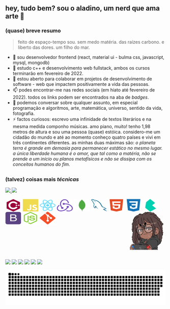 ## hey, tudo bem? sou o aladino, um nerd que ama arte 🖖

### (quase) breve resumo

> feito de espaço-tempo sou.
> sem medo matéria.
> das raízes carbono.
> e liberto das dores.
> um filho do mar.

- 🔭 sou desenvolvedor frontend (react, material ui - bulma css, javascript, mysql, mongodb)
- 🌱 estudo c++ e desenvolvimento web fullstack, ambos os cursos terminarão em fevereiro de 2022.
- 👯 estou aberto para colaborar em projetos de desenvolvimento de software - web que impactem positivamente a vida das pessoas.
- 📫 podes encontrar-me nas redes sociais (em hiato até fevereiro de 2022). todos os links podem ser encontrados na aba de _badges_.
- 💬 podemos conversar sobre qualquer assunto, em especial programação e algoritmos, arte, matemática, universo, sentido da vida, fotografia.
- ⚡ factos curiosos: escrevo uma infinidade de textos literários e na mesma medida componho músicas. amo piano, muito! tenho 1,98 metros de altura e sou uma pessoa (quase) estóica. considero-me um cidadão do mundo e até ao momento conheço quatro países e vivi em três continentes diferentes. as minhas duas máximas são: _o planeta terra é grande em demasia para permanecer estático no mesmo lugar. a única liberdade humana é o amor, que tal como a matéria, não se prende a um início ou planos metafísicos e não se dissipa com os conceitos humanos do fim._

##

### (talvez) coisas mais _técnicas_

<div>
  <a href="https://github.com/AladinoBorges">
    <img height="180em" src="https://github-readme-stats.vercel.app/api?username=aladinoborges&include_all_commits=true&count_private=true&show_icons=true&theme=tokyonight&custom_title=contribui%C3%A7%C3%B5es" />
    <img height="180em" src="https://github-readme-stats.vercel.app/api/top-langs?username=aladinoborges&langs_count=10&layout=compact&theme=tokyonight&custom_title=linguagens&card_width=250em" />
</div>

<div style="display: inline-block">
  <br>
  <img align="center" alt="aladino-C++" height="40em" width="50" src="https://github.com/devicons/devicon/blob/master/icons/cplusplus/cplusplus-plain.svg" />
  <img align="center" alt="aladino-JS" height="40em" width="50" src="https://github.com/devicons/devicon/blob/master/icons/javascript/javascript-plain.svg" />
  <img align="center" alt="aladino-React" height="40em" width="50" src="https://github.com/devicons/devicon/blob/master/icons/react/react-original.svg" />
  <img align="center" alt="aladino-Redux" height="40em" width="50" src="https://github.com/devicons/devicon/blob/master/icons/redux/redux-original.svg" />
  <img align="center" alt="aladino-MongoDB" height="40em" width="50" src="https://github.com/devicons/devicon/blob/master/icons/mongodb/mongodb-plain.svg" />
  <img align="center" alt="aladino-MySQL" height="40em" width="50" src="https://github.com/devicons/devicon/blob/master/icons/mysql/mysql-plain.svg" />
  <img align="center" alt="aladino-HTML5" height="40em" width="50" src="https://github.com/devicons/devicon/blob/master/icons/html5/html5-plain.svg" />
  <img align="center" alt="aladino-CSS3" height="40em" width="50" src="https://github.com/devicons/devicon/blob/master/icons/css3/css3-plain.svg" />
  <img align="center" alt="aladino-bulma" height="40em" width="50" src="https://github.com/devicons/devicon/blob/master/icons/bulma/bulma-plain.svg" />
  <img align="center" alt="aladino-Bootstrap" height="40em" width="50" src="https://github.com/devicons/devicon/blob/master/icons/bootstrap/bootstrap-plain.svg" />
  <img align="center" alt="aladino-NodeJS" height="40em" width="50" src="https://github.com/devicons/devicon/blob/master/icons/nodejs/nodejs-plain.svg" />
  <img align="center" alt="aladino-Git" height="40em" width="50" src="https://github.com/devicons/devicon/blob/master/icons/git/git-plain.svg" />
  <img align="right" alt="aladino-gamer" width="120em" src="https://github.com/AladinoBorges/aladinoborges/blob/main/ezgif.com-gif-maker.gif" />
</div>

##

<div>
  <a href="https://www.linkedin.com/in/aladinoborges/" target="_blank"><img src="https://img.shields.io/badge/LinkedIn-0077B5?style=for-the-badge&logo=linkedin&logoColor=white" /></a>
  <a href="https://www.youtube.com/channel/UCVoUuBlXKzMzvJj-pIzjlNw" target="_blank"><img src="https://img.shields.io/badge/YouTube-FF0000?style=for-the-badge&logo=youtube&logoColor=white" /></a>
  <a href="https://www.twitch.tv/aladinoborges" target="_blank"><img src="https://img.shields.io/badge/Twitch-9146FF?style=for-the-badge&logo=twitch&logoColor=white" /></a>
  <a href="https://www.instagram.com/a.la.di.no/" target="_blank"><img src="https://img.shields.io/badge/Instagram-E4405F?style=for-the-badge&logo=instagram&logoColor=white" /></a>
  <a href="https://www.facebook.com/aladinoeu/" target="_blank"><img src="https://img.shields.io/badge/Facebook-1877F2?style=for-the-badge&logo=facebook&logoColor=white" /></a>
  <a href="https://twitter.com/nerdaladino" target="_blank"><img src="https://img.shields.io/badge/Twitter-1DA1F2?style=for-the-badge&logo=twitter&logoColor=white" /></a>
  
  ![Snake animation](https://github.com/aladinoborges/aladinoborges/blob/output/github-contribution-grid-snake.svg)
</div>
